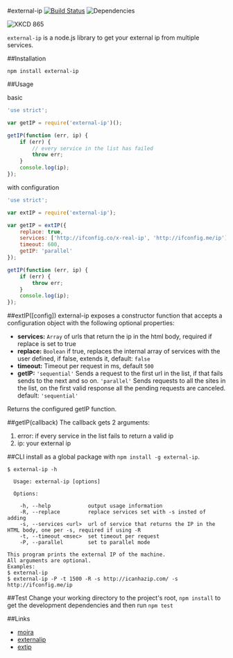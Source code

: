 #external-ip [![Build Status](https://travis-ci.org/J-Chaniotis/external-ip.svg?branch=master)](https://travis-ci.org/J-Chaniotis/external-ip) ![Dependencies](https://david-dm.org/J-chaniotis/external-ip.svg)

![XKCD 865](http://imgs.xkcd.com/comics/nanobots.png)



`external-ip` is a node.js library to get your external ip from multiple services. 



##Installation

`npm install external-ip`

##Usage

basic

```javascript
'use strict';

var getIP = require('external-ip')();

getIP(function (err, ip) {
    if (err) {
        // every service in the list has failed
        throw err;
    }
    console.log(ip);
});

```

with configuration

```javascript
'use strict';

var extIP = require('external-ip');

var getIP = extIP({
    replace: true,
    services: ['http://ifconfig.co/x-real-ip', 'http://ifconfig.me/ip'],
    timeout: 600,
    getIP: 'parallel'
});

getIP(function (err, ip) {
    if (err) {
        throw err;
    }
    console.log(ip);
});

```
##extIP([config])
external-ip exposes a constructor function that accepts a configuration object with the following optional properties:
* **services:** `Array` of urls that return the ip in the html body, required if replace is set to true
* **replace:** `Boolean` if true, replaces the internal array of services with the user defined, if false, extends it, default: `false` 
* **timeout:** Timeout per request in ms, default `500`
* **getIP:** `'sequential'` Sends a request to the first url in the list, if that fails sends to the next and so on. `'parallel'` Sends requests to all the sites in the list, on the first valid response all the pending requests are canceled. default: `'sequential'`

Returns the configured getIP function.

##getIP(callback)
The callback gets 2 arguments:
1. error: if every service in the list fails to return a valid ip
2. ip: your external ip

##CLI
install as a global package with `npm install -g external-ip`.
```
$ external-ip -h

  Usage: external-ip [options]

  Options:

    -h, --help            output usage information
    -R, --replace         replace services set with -s insted of adding
    -s, --services <url>  url of service that returns the IP in the HTML body, one per -s, required if using -R 
    -t, --timeout <msec>  set timeout per request
    -P, --parallel        set to parallel mode

This program prints the external IP of the machine.
All arguments are optional.
Examples:
$ external-ip
$ external-ip -P -t 1500 -R -s http://icanhazip.com/ -s http://ifconfig.me/ip
```
##Test
Change your working directory to the project's root, `npm install` to get the development dependencies and then run `npm test`

##Links
* [moira](https://www.npmjs.org/package/moira)
* [externalip](https://www.npmjs.org/package/externalip)
* [extip](https://www.npmjs.org/package/extip)